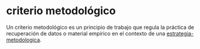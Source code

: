 # criterio metodológico

Un criterio metodológico es un principio de trabajo que regula la práctica de recuperación de datos o material empírico en el contexto de una [estrategia-metodologica](estrategia-metodologica.md).

